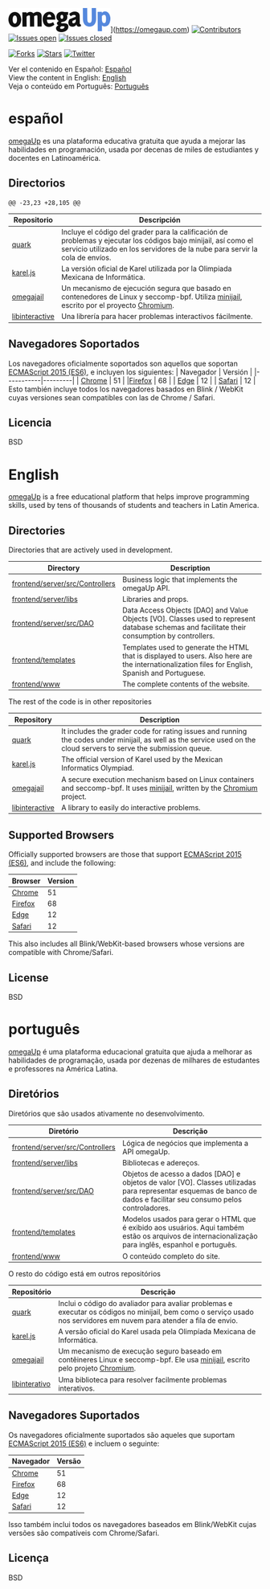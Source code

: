 ![omegaUp](frontend/www/media/omegaup.png)](https://omegaup.com)
[![Contributors](https://img.shields.io/github/contributors/omegaup/omegaup)](https://github.com/omegaup/omegaup/graphs/contributors) [![Issues open](https://img.shields.io/github/issues/omegaup/omegaup)](https://github.com/omegaup/omegaup/issues?q=is%3Aissue+is%3Aopen) [![Issues closed](https://img.shields.io/github/issues-closed/omegaup/omegaup)](https://github.com/omegaup/omegaup/issues?q=is%3Aissue+is%3Aclosed)

[![Forks](https://img.shields.io/github/forks/omegaup/omegaup?style=social)](https://github.com/omegaup/omegaup/network/members) [![Stars](https://img.shields.io/github/stars/omegaup/omegaup?style=social)](https://github.com/omegaup/omegaup/stargazers) [![Twitter](https://img.shields.io/twitter/follow/omegaup.svg?style=social&label=Follow)](https://twitter.com/omegaup)

Ver el contenido en Español: [Español](#Español)  
View the content in English: [English](#English)  
Veja o conteúdo em Português: [Português](#Português)

# español
[omegaUp](https://omegaup.com) es una plataforma educativa gratuita que ayuda a mejorar las habilidades en programación, usada por decenas de miles de estudiantes y docentes en Latinoamérica.

## Directorios
	@@ -23,23 +28,105 @@
| Repositorio| Descripción |
|------------|-------------|
| [quark](https://github.com/omegaup/quark) | Incluye el código del grader para la calificación de problemas y ejecutar los códigos bajo minijail, así como el servicio utilizado en los servidores de la nube para servir la cola de envíos. |
| [karel.js](https://github.com/omegaup/karel.js) | La versión oficial de Karel utilizada por la Olimpiada Mexicana de Informática. |
| [omegajail](https://github.com/omegaup/omegajail) | Un mecanismo de ejecución segura que basado en contenedores de Linux y seccomp-bpf. Utiliza [minijail](https://android.googlesource.com/platform/external/minijail/+/master), escrito por el proyecto [Chromium](https://www.chromium.org). |
| [libinteractive](https://github.com/omegaup/libinteractive) | Una librería para hacer problemas interactivos fácilmente.
## Navegadores Soportados
Los navegadores oficialmente soportados son aquellos que soportan [ECMAScript 2015 (ES6)](https://caniuse.com/#feat=es6), e incluyen los siguientes:
| Navegador | Versión |
|-----------|---------|
| [Chrome](https://www.google.com/chrome/) | 51 |
|[Firefox](http://mozilla.org/firefox/releases/) | 68 |
| [Edge](https://www.microsoft.com/edge) | 12 |
| [Safari](https://www.apple.com/safari/) | 12 |
Esto también incluye todos los navegadores basados en Blink / WebKit cuyas versiones sean compatibles con las de Chrome / Safari.
## Licencia

BSD

# English
[omegaUp](https://omegaup.com) is a free educational platform that helps improve programming skills, used by tens of thousands of students and teachers in Latin America.

## Directories

Directories that are actively used in development.

| Directory | Description |
|------------|-------------|
| [frontend/server/src/Controllers](https://github.com/omegaup/omegaup/tree/main/frontend/server/src/Controllers) | Business logic that implements the omegaUp API. |
| [frontend/server/libs](https://github.com/omegaup/omegaup/tree/main/frontend/server/libs) | Libraries and props. |
| [frontend/server/src/DAO](https://github.com/omegaup/omegaup/tree/main/frontend/server/src/DAO) | Data Access Objects [DAO] and Value Objects [VO]. Classes used to represent database schemas and facilitate their consumption by controllers. |
| [frontend/templates](https://github.com/omegaup/omegaup/tree/main/frontend/templates) | Templates used to generate the HTML that is displayed to users. Also here are the internationalization files for English, Spanish and Portuguese. |
| [frontend/www](https://github.com/omegaup/omegaup/tree/main/frontend/www) | The complete contents of the website. |

The rest of the code is in other repositories

| Repository| Description |
|------------|-------------|
| [quark](https://github.com/omegaup/quark) | It includes the grader code for rating issues and running the codes under minijail, as well as the service used on the cloud servers to serve the submission queue. |
| [karel.js](https://github.com/omegaup/karel.js) | The official version of Karel used by the Mexican Informatics Olympiad. |
| [omegajail](https://github.com/omegaup/omegajail) | A secure execution mechanism based on Linux containers and seccomp-bpf. It uses [minijail](https://android.googlesource.com/platform/external/minijail/+/master), written by the [Chromium](https://www.chromium.org) project. |
| [libinteractive](https://github.com/omegaup/libinteractive) | A library to easily do interactive problems.

## Supported Browsers

Officially supported browsers are those that support [ECMAScript 2015 (ES6)](https://caniuse.com/#feat=es6), and include the following:

| Browser | Version |
|-----------|---------|
| [Chrome](https://www.google.com/chrome/) | 51 |
|[Firefox](http://mozilla.org/firefox/releases/) | 68 |
| [Edge](https://www.microsoft.com/edge) | 12 |
| [Safari](https://www.apple.com/safari/) | 12 |

This also includes all Blink/WebKit-based browsers whose versions are compatible with Chrome/Safari.

## License

BSD

# português
[omegaUp](https://omegaup.com) é uma plataforma educacional gratuita que ajuda a melhorar as habilidades de programação, usada por dezenas de milhares de estudantes e professores na América Latina.

## Diretórios

Diretórios que são usados ​​ativamente no desenvolvimento.

| Diretório | Descrição |
|------------|-------------|
| [frontend/server/src/Controllers](https://github.com/omegaup/omegaup/tree/main/frontend/server/src/Controllers) | Lógica de negócios que implementa a API omegaUp. |
| [frontend/server/libs](https://github.com/omegaup/omegaup/tree/main/frontend/server/libs) | Bibliotecas e adereços. |
| [frontend/server/src/DAO](https://github.com/omegaup/omegaup/tree/main/frontend/server/src/DAO) | Objetos de acesso a dados [DAO] e objetos de valor [VO]. Classes utilizadas para representar esquemas de banco de dados e facilitar seu consumo pelos controladores. |
| [frontend/templates](https://github.com/omegaup/omegaup/tree/main/frontend/templates) | Modelos usados ​​para gerar o HTML que é exibido aos usuários. Aqui também estão os arquivos de internacionalização para inglês, espanhol e português. |
| [frontend/www](https://github.com/omegaup/omegaup/tree/main/frontend/www) | O conteúdo completo do site. |

O resto do código está em outros repositórios

| Repositório| Descrição |
|------------|-------------|
| [quark](https://github.com/omegaup/quark) | Inclui o código do avaliador para avaliar problemas e executar os códigos no minijail, bem como o serviço usado nos servidores em nuvem para atender a fila de envio. |
| [karel.js](https://github.com/omegaup/karel.js) | A versão oficial do Karel usada pela Olimpíada Mexicana de Informática. |
| [omegajail](https://github.com/omegaup/omegajail) | Um mecanismo de execução seguro baseado em contêineres Linux e seccomp-bpf. Ele usa [minijail](https://android.googlesource.com/platform/external/minijail/+/master), escrito pelo projeto [Chromium](https://www.chromium.org). |
| [libinterativo](https://github.com/omegaup/libinterativo) | Uma biblioteca para resolver facilmente problemas interativos.

## Navegadores Suportados

Os navegadores oficialmente suportados são aqueles que suportam [ECMAScript 2015 (ES6)](https://caniuse.com/#feat=es6) e incluem o seguinte:

| Navegador | Versão |
|-----------|---------|
| [Chrome](https://www.google.com/chrome/) | 51 |
|[Firefox](http://mozilla.org/firefox/releases/) | 68 |
| [Edge](https://www.microsoft.com/edge) | 12 |
| [Safari](https://www.apple.com/safari/) | 12 |

Isso também inclui todos os navegadores baseados em Blink/WebKit cujas versões são compatíveis com Chrome/Safari.

## Licença

BSD